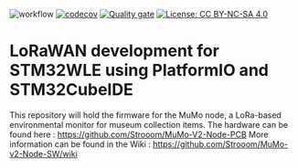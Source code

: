 ![workflow](https://github.com/strooom/MuMo-v2-Node-SW/actions/workflows/testbuildrelease.yml/badge.svg)
[![codecov](https://codecov.io/gh/Strooom/MuMo-v2-Node-SW/graph/badge.svg?token=7KF1NA1ACQ)](https://codecov.io/gh/Strooom/MuMo-v2-Node-SW)
[![Quality gate](https://sonarcloud.io/api/project_badges/quality_gate?project=Strooom_MuMo-v2-Node-SW)](https://sonarcloud.io/summary/new_code?id=Strooom_MuMo-v2-Node-SW)
[![License: CC BY-NC-SA 4.0](https://img.shields.io/badge/License-CC_BY--NC--SA_4.0-lightgrey.svg)](https://creativecommons.org/licenses/by-nc-sa/4.0/)

# LoRaWAN development for STM32WLE using PlatformIO and STM32CubeIDE

This repository will hold the firmware for the MuMo node, a LoRa-based environmental monitor for museum collection items.
The hardware can be found here : https://github.com/Strooom/MuMo-V2-Node-PCB
More information can be found in the Wiki : https://github.com/Strooom/MuMo-v2-Node-SW/wiki
